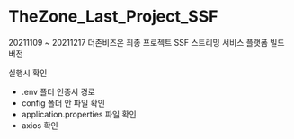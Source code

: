 # TheZone_Last_Project_SSF
20211109 ~ 20211217 더존비즈온 최종 프로젝트 SSF 스트리밍 서비스 플랫폼 빌드 버전

실행시 확인

- .env 폴더 인증서 경로
- config 폴더 안 파일 확인
- application.properties 파일 확인
- axios 확인
